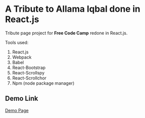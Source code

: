 # A Tribute to Allama Iqbal done in React.js #

Tribute page project for **Free Code Camp** redone in React.js.

Tools used:
1.  React.js
2.  Webpack
3.  Babel
4.  React-Bootstrap
5.  React-Scrollspy
6.  React-Scrollchor
7.  Npm (node package manager)

## Demo Link ##

[Demo Page]('https://tribute-to-allama-iqbal-react.firebaseapp.com/)
